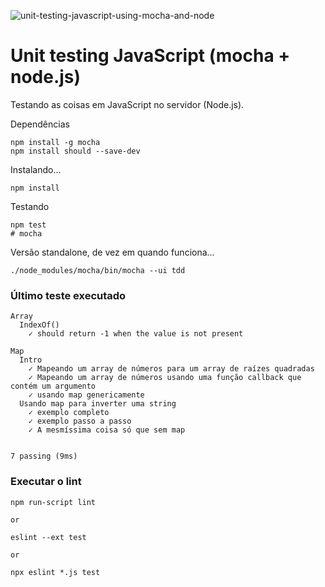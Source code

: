 ![unit-testing-javascript-using-mocha-and-node](https://user-images.githubusercontent.com/1257048/86121588-9e3a8d00-baac-11ea-91ea-22be650314fb.jpg)


# Unit testing JavaScript (mocha + node.js) 

Testando as coisas em JavaScript no servidor (Node.js).

Dependências

    npm install -g mocha
    npm install should --save-dev

Instalando...

    npm install

Testando

    npm test
    # mocha


Versão standalone, de vez em quando funciona...

    ./node_modules/mocha/bin/mocha --ui tdd


### Último teste executado

    Array
      IndexOf()
        ✓ should return -1 when the value is not present

    Map
      Intro
        ✓ Mapeando um array de números para um array de raízes quadradas
        ✓ Mapeando um array de números usando uma função callback que contém um argumento
        ✓ usando map genericamente
      Usando map para inverter uma string
        ✓ exemplo completo
        ✓ exemplo passo a passo
        ✓ A mesmíssima coisa só que sem map


    7 passing (9ms)

### Executar o lint

    npm run-script lint

    or

    eslint --ext test

    or 

    npx eslint *.js test
